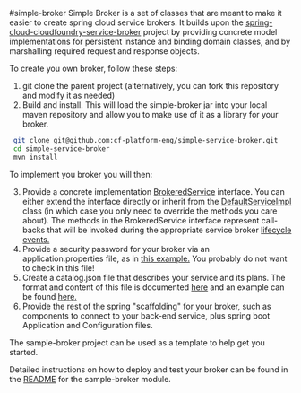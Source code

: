 #simple-broker
Simple Broker is a set of classes that are meant to make it easier to create spring cloud service brokers. It builds upon the [spring-cloud-cloudfoundry-service-broker](https://github.com/spring-cloud/spring-cloud-cloudfoundry-service-broker) project by providing concrete model implementations for persistent instance and binding domain classes, and by marshalling required request and response objects.

To create you own broker, follow these steps:

1. git clone the parent project (alternatively, you can fork this repository and modify it as needed)
1. Build and install. This will load the simple-broker jar into your local maven repository and allow you to make use of it as a library for your broker.
 ```bash
  git clone git@github.com:cf-platform-eng/simple-service-broker.git
  cd simple-service-broker
  mvn install
  ```

To implement you broker you will then:

3. Provide a concrete implementation [BrokeredService](https://github.com/cf-platform-eng/simple-service-broker/blob/master/simple-broker/src/main/java/io/pivotal/cf/servicebroker/service/BrokeredService.java) interface. You can either extend the interface directly or inherit from the [DefaultServiceImpl](https://github.com/cf-platform-eng/simple-service-broker/blob/master/simple-broker/src/main/java/io/pivotal/cf/servicebroker/service/DefaultServiceImpl.java) class (in which case you only need to override the methods you care about). The methods in the BrokeredService interface represent call-backs that will be invoked during the appropriate service broker [lifecycle events.](https://docs.cloudfoundry.org/services/api.html)
1. Provide a security password for your broker via an application.properties file, as in [this example.](https://github.com/cf-platform-eng/simple-service-broker/blob/master/sample-broker/src/main/resources/application.properties) You probably do not want to check in this file!
1. Create a catalog.json file that describes your service and its plans. The format and content of this file is documented [here](https://docs.cloudfoundry.org/services/catalog-metadata.html) and an example can be found [here.](https://github.com/cf-platform-eng/simple-service-broker/blob/master/sample-broker/src/main/resources/catalog.json)
1. Provide the rest of the spring "scaffolding" for your broker, such as components to connect to your back-end service, plus  spring boot Application and Configuration files.

The sample-broker project can be used as a template to help get you started.

Detailed instructions on how to deploy and test your broker can be found in the [README](https://github.com/cf-platform-eng/simple-service-broker/blob/master/sample-broker/README.md) for the sample-broker module.